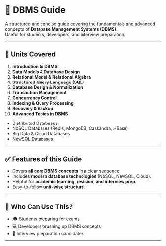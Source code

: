 # 📘 DBMS Guide

A structured and concise guide covering the fundamentals and advanced concepts of **Database Management Systems (DBMS)**.  
Useful for students, developers, and interview preparation.

---

## 📂 Units Covered

1. **Introduction to DBMS**  
2. **Data Models & Database Design**  
3. **Relational Model & Relational Algebra**  
4. **Structured Query Language (SQL)**  
5. **Database Design & Normalization**  
6. **Transaction Management**  
7. **Concurrency Control**  
8. **Indexing & Query Processing**  
9. **Recovery & Backup**  
10. **Advanced Topics in DBMS**  
   - Distributed Databases  
   - NoSQL Databases (Redis, MongoDB, Cassandra, HBase)  
   - Big Data & Cloud Databases  
   - NewSQL Databases  

---

## ✅ Features of this Guide
- Covers **all core DBMS concepts** in a clear sequence.  
- Includes **modern database technologies** (NoSQL, NewSQL, Cloud).  
- Helpful for **academic learning, revision, and interview prep**.  
- Easy-to-follow **unit-wise structure**.  

---

## 📌 Who Can Use This?
- 🎓 Students preparing for exams  
- 💻 Developers brushing up DBMS concepts  
- 📝 Interview preparation candidates  

---




